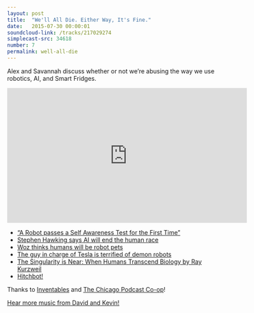 ```yaml
---
layout: post
title:  "We'll All Die. Either Way, It's Fine."
date:   2015-07-30 00:00:01
soundcloud-link: /tracks/217029274
simplecast-src: 34618
number: 7
permalink: well-all-die
---
```


Alex and Savannah discuss whether or not we’re abusing the way we use robotics, AI, and Smart Fridges.

<div class="video-container"><iframe width="560" height="315" src="https://www.youtube.com/embed/MceJYhVD_xY" frameborder="0" allowfullscreen></iframe></div>

- [“A Robot passes a Self Awareness Test for the First Time”](http://yournewswire.com/a-robot-passes-a-self-awareness-test-for-first-time/)
- [Stephen Hawking says AI will end the human race](http://www.theguardian.com/science/2014/dec/02/stephen-hawking-intel-communication-system-astrophysicist-software-predictive-text-type)
- [Woz thinks humans will be robot pets](http://www.theguardian.com/technology/2015/jun/25/apple-co-founder-steve-wozniak-says-humans-will-be-robots-pets)
- [The guy in charge of Tesla is terrified of demon robots](http://www.theguardian.com/technology/2014/oct/27/elon-musk-artificial-intelligence-ai-biggest-existential-threat)
- [The Singularity is Near: When Humans Transcend Biology by Ray Kurzweil](https://en.wikipedia.org/wiki/The_Singularity_Is_Near)
- [Hitchbot!](http://m.hitchbot.me/)

Thanks to [Inventables](https://www.inventables.com/) and [The Chicago Podcast Co-op](http://chicagopodcastcoop.com/)!

[Hear more music from David and Kevin!](https://davidandkevin.bandcamp.com/releases)
